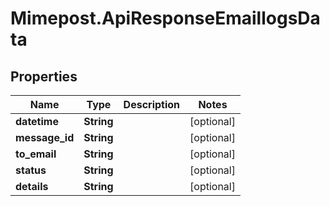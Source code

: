 # Mimepost.ApiResponseEmaillogsData

## Properties
Name | Type | Description | Notes
------------ | ------------- | ------------- | -------------
**datetime** | **String** |  | [optional] 
**message_id** | **String** |  | [optional] 
**to_email** | **String** |  | [optional] 
**status** | **String** |  | [optional] 
**details** | **String** |  | [optional] 


